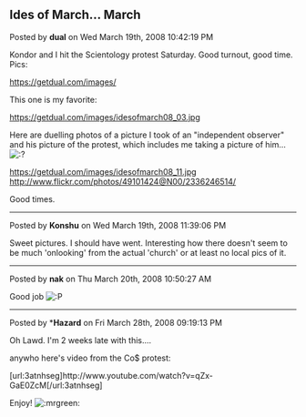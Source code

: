 ## Ides of March... March
Posted by **dual** on Wed March 19th, 2008 10:42:19 PM

Kondor and I hit the Scientology protest Saturday. Good turnout, good time. Pics:

<!-- m --><a class="postlink" href="https://getdual.com/images/">https://getdual.com/images/</a><!-- m -->

This one is my favorite:

<!-- m --><a class="postlink" href="https://getdual.com/images/idesofmarch08_03.jpg">https://getdual.com/images/idesofmarch08_03.jpg</a><!-- m -->

Here are duelling photos of a picture I took of an &quot;independent observer&quot; and his picture of the protest, which includes me taking a picture of him...  <!-- s:? --><img src="{SMILIES_PATH}/icon_e_confused.gif" alt=":?" title="Confused" /><!-- s:? --> 

<!-- m --><a class="postlink" href="https://getdual.com/images/idesofmarch08_11.jpg">https://getdual.com/images/idesofmarch08_11.jpg</a><!-- m -->

<!-- m --><a class="postlink" href="http://www.flickr.com/photos/49101424@N00/2336246514/">http://www.flickr.com/photos/49101424@N00/2336246514/</a><!-- m -->

Good times.

--------------------------------------------------------------------------------

Posted by **Konshu** on Wed March 19th, 2008 11:39:06 PM

Sweet pictures. I should have went. Interesting how there doesn't seem to be much 'onlooking' from the actual 'church' or at least no local pics of it.

--------------------------------------------------------------------------------

Posted by **nak** on Thu March 20th, 2008 10:50:27 AM

Good job <!-- s:P --><img src="{SMILIES_PATH}/icon_razz.gif" alt=":P" title="Razz" /><!-- s:P -->

--------------------------------------------------------------------------------

Posted by ***Hazard** on Fri March 28th, 2008 09:19:13 PM

Oh Lawd. I'm 2 weeks late with this....

anywho here's video from the Co$ protest:

[url:3atnhseg]http&#58;//www&#46;youtube&#46;com/watch?v=qZx-GaE0ZcM[/url:3atnhseg]

Enjoy!  <!-- s:mrgreen: --><img src="{SMILIES_PATH}/icon_mrgreen.gif" alt=":mrgreen:" title="Mr. Green" /><!-- s:mrgreen: -->
